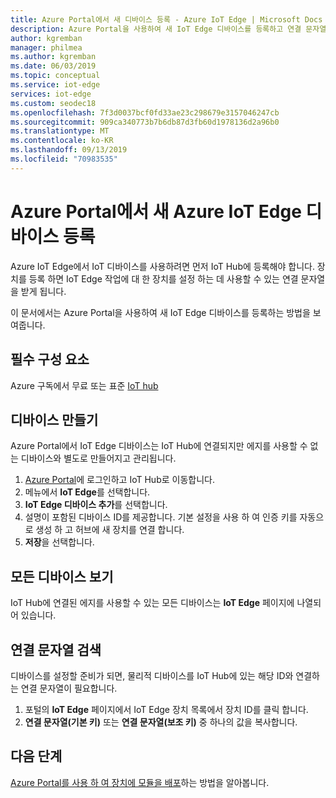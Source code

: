 ```yaml
---
title: Azure Portal에서 새 디바이스 등록 - Azure IoT Edge | Microsoft Docs
description: Azure Portal을 사용하여 새 IoT Edge 디바이스를 등록하고 연결 문자열 검색
author: kgremban
manager: philmea
ms.author: kgremban
ms.date: 06/03/2019
ms.topic: conceptual
ms.service: iot-edge
services: iot-edge
ms.custom: seodec18
ms.openlocfilehash: 7f3d0037bcf0fd33ae23c298679e3157046247cb
ms.sourcegitcommit: 909ca340773b7b6db87d3fb60d1978136d2a96b0
ms.translationtype: MT
ms.contentlocale: ko-KR
ms.lasthandoff: 09/13/2019
ms.locfileid: "70983535"
---
```

# <a name="register-a-new-azure-iot-edge-device-from-the-azure-portal"></a>Azure Portal에서 새 Azure IoT Edge 디바이스 등록

Azure IoT Edge에서 IoT 디바이스를 사용하려면 먼저 IoT Hub에 등록해야 합니다. 장치를 등록 하면 IoT Edge 작업에 대 한 장치를 설정 하는 데 사용할 수 있는 연결 문자열을 받게 됩니다.

이 문서에서는 Azure Portal을 사용하여 새 IoT Edge 디바이스를 등록하는 방법을 보여줍니다.

## <a name="prerequisites"></a>필수 구성 요소

Azure 구독에서 무료 또는 표준 [IoT hub](../iot-hub/iot-hub-create-through-portal.md)

## <a name="create-a-device"></a>디바이스 만들기

Azure Portal에서 IoT Edge 디바이스는 IoT Hub에 연결되지만 에지를 사용할 수 없는 디바이스와 별도로 만들어지고 관리됩니다.

1. [Azure Portal](https://portal.azure.com)에 로그인하고 IoT Hub로 이동합니다.
2. 메뉴에서 **IoT Edge**를 선택합니다.
3. **IoT Edge 디바이스 추가**를 선택합니다.
4. 설명이 포함된 디바이스 ID를 제공합니다. 기본 설정을 사용 하 여 인증 키를 자동으로 생성 하 고 허브에 새 장치를 연결 합니다.
5. **저장**을 선택합니다.

## <a name="view-all-devices"></a>모든 디바이스 보기

IoT Hub에 연결된 에지를 사용할 수 있는 모든 디바이스는 **IoT Edge** 페이지에 나열되어 있습니다.

## <a name="retrieve-the-connection-string"></a>연결 문자열 검색

디바이스를 설정할 준비가 되면, 물리적 디바이스를 IoT Hub에 있는 해당 ID와 연결하는 연결 문자열이 필요합니다.

1. 포털의 **IoT Edge** 페이지에서 IoT Edge 장치 목록에서 장치 ID를 클릭 합니다.
2. **연결 문자열(기본 키)** 또는 **연결 문자열(보조 키)** 중 하나의 값을 복사합니다.

## <a name="next-steps"></a>다음 단계

[Azure Portal를 사용 하 여 장치에 모듈을 배포](how-to-deploy-modules-portal.md)하는 방법을 알아봅니다.
